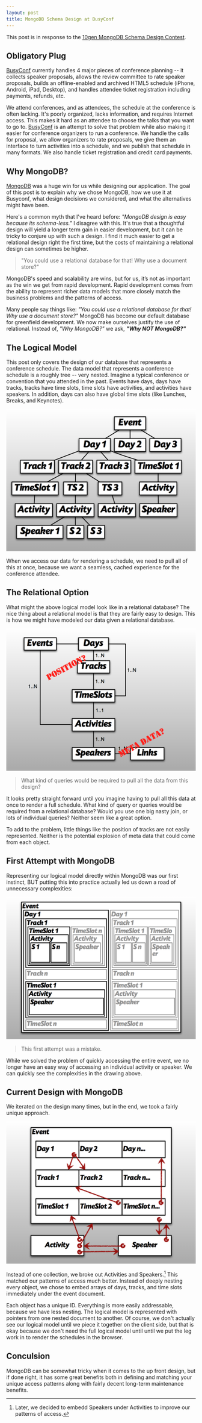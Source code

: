 ```yaml
---
layout: post
title: MongoDB Schema Design at BusyConf
---
```


This post is in response to the
[10gen MongoDB Schema Design Contest](http://blog.10gen.com/post/23237721457/blogging-contest-mongodb-schema-design).

## Obligatory Plug

[BusyConf][busyconf] currently handles 4 major pieces of conference planning --
it collects speaker proposals, allows the review committee to rate speaker
proposals, builds an offline-enabled and archived HTML5 schedule (iPhone,
Android, iPad, Desktop), and handles attendee ticket registration including
payments, refunds, etc.

We attend conferences, and as attendees, the schedule at the conference is often
lacking.  It's poorly organized, lacks information, and requires Internet
access. This makes it hard as an attendee to choose the talks that you want to go
to. [BusyConf][busyconf] is an attempt to solve that problem while also making
it easier for conference organizers to run a conference.  We handle the calls
for proposal, we allow organizers to rate proposals, we give them an interface
to turn activities into a schedule, and we publish that schedule in many
formats. We also handle ticket registration and credit card payments.

## Why MongoDB?

[MongoDB][mongodb] was a huge win for us while designing our application. The
goal of this post is to explain why we chose MongoDB, how we use it at Busyconf,
what design decisions we considered, and what the alternatives might have been.

Here's a common myth that I've heard before: _"MongoDB design is easy because
its schema-less."_ I disagree with this. It's true that a thoughtful design will
yield a longer term gain in easier development, but it can be tricky to conjure
up with such a design. I find it much easier to get a relational design right
the first time, but the costs of maintaining a relational design can sometimes
be higher.

> "You could use a relational database for that! Why use a document store?"

MongoDB's speed and scalability are wins, but for us, it’s not as important as
the win we get from rapid development. Rapid development comes from the ability
to represent richer data models that more closely match the business problems
and the patterns of access.

Many people say things like: _"You could use a relational database for that! Why
use a document store?"_  MongoDB has become our default database for greenfield
development. We now make ourselves justify the use of relational. Instead of,
_"Why MongoDB?"_ we ask, **_"Why NOT MongoDB?"_**

## The Logical Model

This post only covers the design of our database that represents a conference
schedule.  The data model that represents a conference schedule is a roughly
tree -- very nested. Imagine a typical conference or convention that you
attended in the past. Events have days, days have tracks, tracks have time
slots, time slots have activities, and activities have speakers. In addition,
days can also have global time slots (like Lunches, Breaks, and Keynotes).

![BusyConf Logical Model](/images/posts/mongodb-schema-design-at-busyconf/logical-model.png "BusyConf Logical Model")

When we access our data for rendering a schedule, we need to pull all of this at
once, because we want a seamless, cached experience for the conference attendee.

## The Relational Option

What might the above logical model look like in a relational database?  The nice
thing about a relational model is that they are fairly easy to design.  This is
how we might have modeled our data given a relational database.

![BusyConf Relational Model](/images/posts/mongodb-schema-design-at-busyconf/relational-model.png "BusyConf Relational Model")

> What kind of queries would be required to pull all the data from this design?

It looks pretty straight forward until you imagine having to pull all this data
at once to render a full schedule. What kind of query or queries would be
required from a relational database? Would you use one big nasty join, or lots
of individual queries? Neither seem like a great option.

To add to the problem, little things like the position of tracks are not easily
represented.  Neither is the potential explosion of meta data that could come
from each object.

## First Attempt with MongoDB

Representing our logical model directly within MongoDB was our first instinct,
BUT putting this into practice actually led us down a road of unnecessary
complexities:

![BusyConf MongoDB Model - First Attempt](/images/posts/mongodb-schema-design-at-busyconf/mongodb-option1.png "BusyConf MongoDB Model - First Attempt")

> This first attempt was a mistake.

While we solved the problem of quickly accessing the entire event, we no longer
have an easy way of accessing an individual activity or speaker.  We can quickly
see the complexities in the drawing above.

## Current Design with MongoDB

We iterated on the design many times, but in the end, we took a fairly unique
approach.

![BusyConf MongoDB Model - Current Design](/images/posts/mongodb-schema-design-at-busyconf/mongodb-option2.png "BusyConf MongoDB Model - Current Design")

Instead of one collection, we broke out Activities and Speakers.[^1] This
matched our patterns of access much better. Instead of deeply nesting every
object, we chose to embed arrays of days, tracks, and time slots immediately
under the event document.

Each object has a unique ID. Everything is more easily addressable, because we
have less nesting. The logical model is represented with pointers from one
nested document to another. Of course, we don't actually see our logical model
until we piece it together on the client side, but that is okay because we don't
need the full logical model until until we put the leg work in to render the
schedules in the browser.

## Conculsion

MongoDB can be somewhat tricky when it comes to the up front design, but if done
right, it has some great benefits both in defining and matching your unique
access patterns along with fairly decent long-term maintenance benefits.

[^1]: Later, we decided to embedd Speakers under Activities to improve our patterns
of access.

[busyconf]: http://busyconf.com/
[mongodb]: http://www.mongodb.org/
